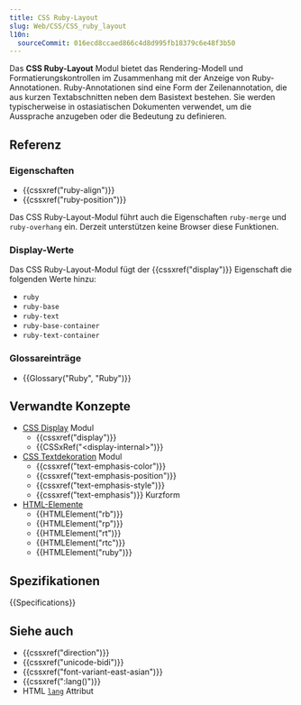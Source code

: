 ```yaml
---
title: CSS Ruby-Layout
slug: Web/CSS/CSS_ruby_layout
l10n:
  sourceCommit: 016ecd8ccaed866c4d8d995fb18379c6e48f3b50
---
```


Das **CSS Ruby-Layout** Modul bietet das Rendering-Modell und Formatierungskontrollen im Zusammenhang mit der Anzeige von Ruby-Annotationen. Ruby-Annotationen sind eine Form der Zeilenannotation, die aus kurzen Textabschnitten neben dem Basistext bestehen. Sie werden typischerweise in ostasiatischen Dokumenten verwendet, um die Aussprache anzugeben oder die Bedeutung zu definieren.

## Referenz

### Eigenschaften

- {{cssxref("ruby-align")}}
- {{cssxref("ruby-position")}}

Das CSS Ruby-Layout-Modul führt auch die Eigenschaften `ruby-merge` und `ruby-overhang` ein. Derzeit unterstützen keine Browser diese Funktionen.

### Display-Werte

Das CSS Ruby-Layout-Modul fügt der {{cssxref("display")}} Eigenschaft die folgenden Werte hinzu:

- `ruby`
- `ruby-base`
- `ruby-text`
- `ruby-base-container`
- `ruby-text-container`

### Glossareinträge

- {{Glossary("Ruby", "Ruby")}}

## Verwandte Konzepte

- [CSS Display](/de/docs/Web/CSS/CSS_display) Modul
  - {{cssxref("display")}}
  - {{CSSxRef("&lt;display-internal&gt;")}}
- [CSS Textdekoration](/de/docs/Web/CSS/CSS_text_decoration) Modul
  - {{cssxref("text-emphasis-color")}}
  - {{cssxref("text-emphasis-position")}}
  - {{cssxref("text-emphasis-style")}}
  - {{cssxref("text-emphasis")}} Kurzform
- [HTML-Elemente](/de/docs/Web/HTML/Reference/Elements)
  - {{HTMLElement("rb")}}
  - {{HTMLElement("rp")}}
  - {{HTMLElement("rt")}}
  - {{HTMLElement("rtc")}}
  - {{HTMLElement("ruby")}}

## Spezifikationen

{{Specifications}}

## Siehe auch

- {{cssxref("direction")}}
- {{cssxref("unicode-bidi")}}
- {{cssxref("font-variant-east-asian")}}
- {{cssxref(":lang()")}}
- HTML [`lang`](/de/docs/Web/HTML/Reference/Global_attributes/lang) Attribut
